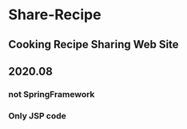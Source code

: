 # Share-Recipe

## Cooking Recipe Sharing Web Site
## 2020.08

### not SpringFramework
### Only JSP code

### 
